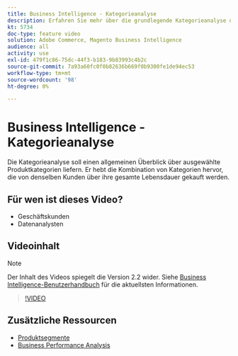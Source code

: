 ```yaml
---
title: Business Intelligence - Kategorieanalyse
description: Erfahren Sie mehr über die grundlegende Kategorieanalyse und den Kundenlebenszeitwert.
kt: 5734
doc-type: feature video
solution: Adobe Commerce, Magento Business Intelligence
audience: all
activity: use
exl-id: 479f1c86-75dc-44f3-b183-9b83993c4b2c
source-git-commit: 7a93a60fc0f0b82636b669f0b9300fe1de94ec53
workflow-type: tm+mt
source-wordcount: '98'
ht-degree: 0%

---
```


# Business Intelligence - Kategorieanalyse

Die Kategorieanalyse soll einen allgemeinen Überblick über ausgewählte Produktkategorien liefern. Er hebt die Kombination von Kategorien hervor, die von denselben Kunden über ihre gesamte Lebensdauer gekauft werden.

## Für wen ist dieses Video?

- Geschäftskunden
- Datenanalysten

## Videoinhalt

>[!NOTE]
>
>Der Inhalt des Videos spiegelt die Version 2.2 wider. Siehe [Business Intelligence-Benutzerhandbuch](https://docs.magento.com/mbi/) für die aktuellsten Informationen.

>[!VIDEO](https://video.tv.adobe.com/v/37904/?quality=12&learn=on)

## Zusätzliche Ressourcen

- [Produktsegmente](https://docs.magento.com/mbi/best-practices/segment-filter.html#product-segments)
- [Business Performance Analysis](https://docs.magento.com/mbi/data-analyst/analysis/bus-perf-analysis.html)
